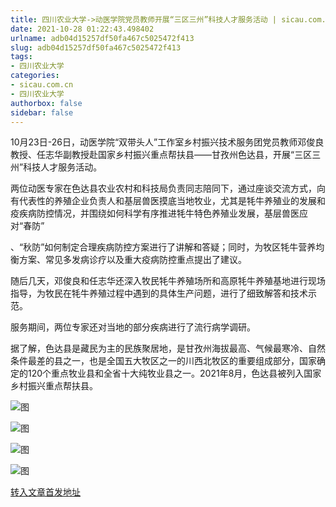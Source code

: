 ```yaml
---
title: 四川农业大学->动医学院党员教师开展“三区三州”科技人才服务活动 | sicau.com.cn
date: 2021-10-28 01:22:43.498402
urlname: adb04d15257df50fa467c5025472f413
slug: adb04d15257df50fa467c5025472f413
tags: 
- 四川农业大学
categories:
- sicau.com.cn
- 四川农业大学
authorbox: false
sidebar: false
---
```

10月23日-26日，动医学院“双带头人”工作室乡村振兴技术服务团党员教师邓俊良教授、任志华副教授赴国家乡村振兴重点帮扶县——甘孜州色达县，开展“三区三州”科技人才服务活动。

两位动医专家在色达县农业农村和科技局负责同志陪同下，通过座谈交流方式，向有代表性的养殖企业负责人和基层兽医摸底当地牧业，尤其是牦牛养殖业的发展和疫疾病防控情况，并围绕如何科学有序推进牦牛特色养殖业发展，基层兽医应对“春防”
<!--more-->
、“秋防”如何制定合理疾病防控方案进行了讲解和答疑；同时，为牧区牦牛营养均衡方案、常见多发病诊疗以及重大疫病防控重点提出了建议。  

随后几天，邓俊良和任志华还深入牧民牦牛养殖场所和高原牦牛养殖基地进行现场指导，为牧民在牦牛养殖过程中遇到的具体生产问题，进行了细致解答和技术示范。

服务期间，两位专家还对当地的部分疾病进行了流行病学调研。

据了解，色达县是藏民为主的民族聚居地，是甘孜州海拔最高、气候最寒冷、自然条件最差的县之一，也是全国五大牧区之一的川西北牧区的重要组成部分，国家确定的120个重点牧业县和全省十大纯牧业县之一。2021年8月，色达县被列入国家乡村振兴重点帮扶县。

![图](https://news.sicau.edu.cn/__local/1/6F/B2/8DDD645C0A8D224A77710390C97_8BF95776_1EFF2.jpg)

![图](https://news.sicau.edu.cn/__local/B/E9/E0/E6A532A3D11A6B528AD69374A4E_C8B331EB_26029.jpg)

![图](https://news.sicau.edu.cn/__local/E/A0/8C/E87614814484BE85F7F17A14377_F9C1A202_28DA2.jpg)

![图](https://news.sicau.edu.cn/__local/4/4E/9E/E90678B891E94349F91BDEAED58_87957D48_89355.jpg)

[转入文章首发地址](https://news.sicau.edu.cn/info/1078/65123.htm)